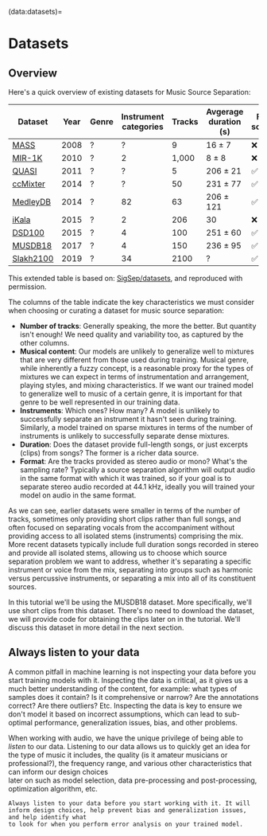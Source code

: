 (data:datasets)=
# Datasets

## Overview
Here's a quick overview of existing datasets for Music Source Separation:

| **Dataset** | **Year** | **Genre** | **Instrument categories** | **Tracks** | **Avgerage duration (s)** | **Full songs** | **Stereo** |
| ----------  | -------- | --------- | ------------------------- | ---------- | ------------------------- | -------------- | ---------- |
| [MASS](http://www.mtg.upf.edu/download/datasets/mass) | 2008 | ? | ? | 9 | 16 $\pm$ 7 | ❌ | ✅️ |
| [MIR-1K](https://sites.google.com/site/unvoicedsoundseparation/mir-1k) | 2010 | ? | 2 | 1,000 | 8 $\pm$ 8 | ❌ | ❌ |
| [QUASI](http://www.tsi.telecom-paristech.fr/aao/en/2012/03/12/quasi/) | 2011 | ? | ? | 5 | 206 $\pm$ 21 | ✅ | ✅ |
| [ccMixter](http://www.loria.fr/~aliutkus/kam/)  | 2014 | ? | ? | 50 | 231 $\pm$ 77 | ✅ | ✅ |
| [MedleyDB](http://medleydb.weebly.com/) | 2014 | ? | 82 | 63 | 206 $\pm$ 121 | ✅ | ✅ |
| [iKala](http://mac.citi.sinica.edu.tw/ikala/)  | 2015 | ? |  2  | 206 | 30 | ❌ | ❌ |
| [DSD100](/datasets/dsd100.md)| 2015 | ? | 4 | 100 | 251 $\pm$ 60 | ✅ | ✅ |
| [MUSDB18](https://sigsep.github.io/datasets/musdb.html) | 2017 | ? | 4 | 150 | 236 $\pm$ 95 | ✅ | ✅ | 
| [Slakh2100](http://www.slakh.com/) | 2019 | ? | 34 | 2100 | ? | ✅ | ? |  
This extended table is based on: [SigSep/datasets](https://sigsep.github.io/datasets/), and reproduced with permission.

<!--- | [MUSDB18-HQ](https://sigsep.github.io/datasets/musdb.html) | 2019 | ? | ? | 150 | 236 $\pm$ 95 | ✅ | ✅ |)  # omitted since almost identical to MUSDB18 --->

The columns of the table indicate the key characteristics we must consider when choosing or curating a dataset for music source separation:
* **Number of tracks**: Generally speaking, the more the better. But quantity isn't enough! We need quality and variability too, as captured by 
the other columns.
* **Musical content**: Our models are unlikely to generalize well to mixtures that are very different from those used during training. Musical genre, while inherently a 
fuzzy concept, is a reasonable proxy for the types of mixtures we can expect in terms of instrumentation and arrangement, playing styles, and mixing characteristics. 
If we want our trained model to generalize well to music of a certain genre, it is important for that genre to be well represented in our training data.     
* **Instruments**: Which ones? How many? A model is unlikely to successfully separate an instrument it hasn't seen during training. Similarly, a model trained on sparse 
mixtures in terms of the number of instruments is unlikely to successfully separate dense mixtures.
* **Duration**: Does the dataset provide full-length songs, or just excerpts (clips) from songs? The former is a richer data source.
* **Format**: Are the tracks provided as stereo audio or mono? What's the sampling rate? Typically a source separation algorithm will output audio in the same format
with which it was trained, so if your goal is to separate stereo audio recorded at 44.1 kHz, ideally you will trained your model on audio in the same format. 

As we can see, earlier datasets were smaller in terms of the number of tracks, sometimes only providing short clips rather than full songs, and often focused on 
separating vocals from the accompaniment without providing access to all isolated stems (instruments) comprising the mix. More recent datasets typically include 
full duration songs recorded in stereo and provide all isolated stems, allowing us to choose which source separation problem we want to address, whether it's 
separating a specific instrument or voice from the mix, separating into groups such as harmonic versus percussive instruments, or separating a mix into all of 
its constituent sources.

In this tutorial we'll be using the MUSDB18 dataset. More specifically, we'll use short clips from this dataset. There's no need to download the dataset, we will provide
code for obtaining the clips later on in the tutorial. We'll discuss this dataset in more detail in the next section.


## Always listen to your data

A common pitfall in machine learning is not inspecting your data before you start training models with it. Inspecting the data is critical, as it gives us 
a much better understanding of the content, for example: what types of samples does it contain? Is it comprehensive or narrow? Are the annotations correct? 
Are there outliers? Etc. Inspecting the data is key to ensure we don't model it based on incorrect assumptions, which can lead to sub-optimal performance, 
generalization issues, bias, and other problems.

When working with audio, we have the unique privilege of being able to *listen* to our data. Listening to our data allows us to quickly get an idea for the type 
of music it includes, the quality (is it amateur musicians or professional?), the frequency range, and various other characteristics that can inform our design choices  
later on such as model selection, data pre-processing and post-processing, optimization algorithm, etc.

```{tip}
Always listen to your data before you start working with it. It will inform design choices, help prevent bias and generalization issues, and help identify what 
to look for when you perform error analysis on your trained model.  
``` 
